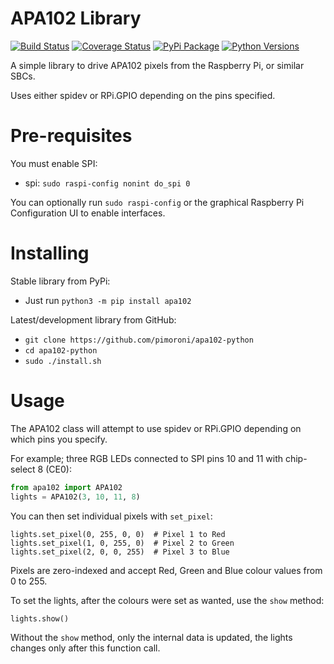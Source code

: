 # APA102 Library

[![Build Status](https://travis-ci.com/pimoroni/apa102-python.svg?branch=master)](https://travis-ci.com/pimoroni/apa102-python)
[![Coverage Status](https://coveralls.io/repos/github/pimoroni/apa102-python/badge.svg?branch=master)](https://coveralls.io/github/pimoroni/apa102-python?branch=master)
[![PyPi Package](https://img.shields.io/pypi/v/apa102.svg)](https://pypi.python.org/pypi/apa102)
[![Python Versions](https://img.shields.io/pypi/pyversions/apa102.svg)](https://pypi.python.org/pypi/apa102)

A simple library to drive APA102 pixels from the Raspberry Pi, or similar SBCs.

Uses either spidev or RPi.GPIO depending on the pins specified.

# Pre-requisites

You must enable SPI:

* spi: `sudo raspi-config nonint do_spi 0`

You can optionally run `sudo raspi-config` or the graphical Raspberry Pi Configuration UI to enable interfaces.

# Installing

Stable library from PyPi:

* Just run `python3 -m pip install apa102`

Latest/development library from GitHub:

* `git clone https://github.com/pimoroni/apa102-python`
* `cd apa102-python`
* `sudo ./install.sh`

# Usage

The APA102 class will attempt to use spidev or RPi.GPIO depending on which pins you specify.

For example; three RGB LEDs connected to SPI pins 10 and 11 with chip-select 8 (CE0):

```python
from apa102 import APA102
lights = APA102(3, 10, 11, 8)
```

You can then set individual pixels with `set_pixel`:

```
lights.set_pixel(0, 255, 0, 0)  # Pixel 1 to Red
lights.set_pixel(1, 0, 255, 0)  # Pixel 2 to Green
lights.set_pixel(2, 0, 0, 255)  # Pixel 3 to Blue
```

Pixels are zero-indexed and accept Red, Green and Blue colour values from 0 to 255.

To set the lights, after the colours were set as wanted, use the `show` method:

```python
lights.show()
```

Without the `show` method, only the internal data is updated, the lights changes only after this function call.
